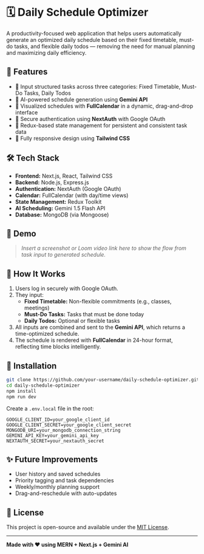 # 🗓️ Daily Schedule Optimizer

A productivity-focused web application that helps users automatically generate an optimized daily schedule based on their fixed timetable, must-do tasks, and flexible daily todos — removing the need for manual planning and maximizing daily efficiency.

## 🚀 Features

- 📆 Input structured tasks across three categories: Fixed Timetable, Must-Do Tasks, Daily Todos
- 🤖 AI-powered schedule generation using **Gemini API**
- 📅 Visualized schedules with **FullCalendar** in a dynamic, drag-and-drop interface
- 🔐 Secure authentication using **NextAuth** with Google OAuth
- 💾 Redux-based state management for persistent and consistent task data
- 📱 Fully responsive design using **Tailwind CSS**

## 🛠️ Tech Stack

- **Frontend:** Next.js, React, Tailwind CSS
- **Backend:** Node.js, Express.js
- **Authentication:** NextAuth (Google OAuth)
- **Calendar:** FullCalendar (with day/time views)
- **State Management:** Redux Toolkit
- **AI Scheduling:** Gemini 1.5 Flash API
- **Database:** MongoDB (via Mongoose)

## 📸 Demo

> _Insert a screenshot or Loom video link here to show the flow from task input to generated schedule._

## 🧠 How It Works

1. Users log in securely with Google OAuth.
2. They input:
   - **Fixed Timetable:** Non-flexible commitments (e.g., classes, meetings)
   - **Must-Do Tasks:** Tasks that must be done today
   - **Daily Todos:** Optional or flexible tasks
3. All inputs are combined and sent to the **Gemini API**, which returns a time-optimized schedule.
4. The schedule is rendered with **FullCalendar** in 24-hour format, reflecting time blocks intelligently.

## 🧪 Installation

```bash
git clone https://github.com/your-username/daily-schedule-optimizer.git
cd daily-schedule-optimizer
npm install
npm run dev
```

Create a `.env.local` file in the root:

```env
GOOGLE_CLIENT_ID=your_google_client_id
GOOGLE_CLIENT_SECRET=your_google_client_secret
MONGODB_URI=your_mongodb_connection_string
GEMINI_API_KEY=your_gemini_api_key
NEXTAUTH_SECRET=your_nextauth_secret
```

## ✨ Future Improvements

- User history and saved schedules
- Priority tagging and task dependencies
- Weekly/monthly planning support
- Drag-and-reschedule with auto-updates

## 📄 License

This project is open-source and available under the [MIT License](LICENSE).

---

**Made with ❤️ using MERN + Next.js + Gemini AI**
